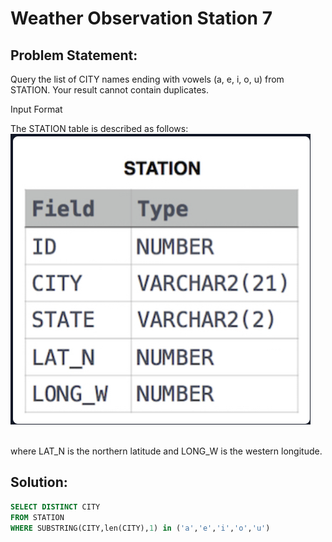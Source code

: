 # Weather Observation Station 7

## Problem Statement:
Query the list of CITY names ending with vowels (a, e, i, o, u) from STATION. Your result cannot contain duplicates.

Input Format

The STATION table is described as follows:
<br>![](./Images/STATION.PNG)

<br>where LAT_N is the northern latitude and LONG_W is the western longitude.

## Solution:

```SQL
SELECT DISTINCT CITY
FROM STATION
WHERE SUBSTRING(CITY,len(CITY),1) in ('a','e','i','o','u')
```
